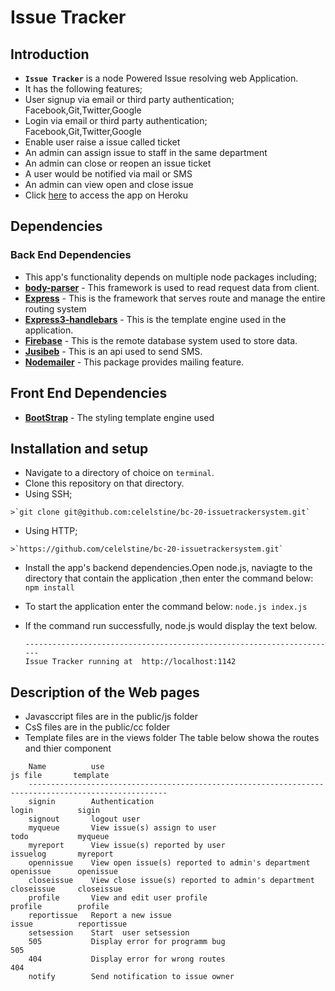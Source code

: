 # Issue Tracker


## Introduction
*  **`Issue Tracker`** is a node Powered Issue resolving web Application.
*  It has the following features;
  * User signup via  email or third party authentication; Facebook,Git,Twitter,Google
  * Login via email or third party authentication; Facebook,Git,Twitter,Google
  * Enable user raise a issue called ticket
  * An admin can assign issue to staff in the same department
  * An admin can close or reopen an issue ticket
  * A user would be notified via mail or SMS
  * An admin can view open and close issue
*  Click [here](https://issuetrackerh20.herokuapp.com/) to access the app on Heroku

## Dependencies

### Back End Dependencies
*  This app's functionality depends on multiple node packages including;
  *  **[body-parser](https://www.npmjs.com/package/body-parser)** - This framework is used to read request data from client.
  *  **[Express](https://expressjs.com/)** - This is the framework that serves route and manage the entire routing system
  *  **[Express3-handlebars](https://www.npmjs.com/package/express3-handlebars)** - This is the template engine used in the application.
  *  **[Firebase](https://firebase.google.com/)** - This is the remote database system used to store data.
  *  **[Jusibeb](https://jusibe.com/)** - This is an api used to send SMS.
  *  **[Nodemailer](https://nodemailer.com/)** - This package provides mailing feature.

## Front End Dependencies
*  **[BootStrap](https://www.bootstrapcdn.com/)** - The styling template engine used

## Installation and setup
*  Navigate to a directory of choice on `terminal`.
*  Clone this repository on that directory.
  *  Using SSH;

    >`git clone git@github.com:celelstine/bc-20-issuetrackersystem.git`

  *  Using HTTP;

    >`https://github.com/celelstine/bc-20-issuetrackersystem.git`


*  Install the app's backend dependencies.Open node.js, naviagte to the directory that contain the application ,then enter the command below:
  `npm install `
* To start the application enter the command below:
  `node.js index.js `
* If the command run  successfully, node.js would display the text below.

  ```
  ----------------------------------------------------------------------
  Issue Tracker running at  http://localhost:1142

  ```

## Description of the Web pages 
* Javasccript files  are in the public/js folder
* CsS files  are in the public/cc folder
* Template files  are in the views folder
The table below showa the routes and thier component
```
    Name          use                                                         js file       template      
    -----------------------------------------------------------------------------------------------------
    signin        Authentication                                              login          sigin
    signout       logout user                                                 
    myqueue       View issue(s) assign to user                                todo           myqueue
    myreport      View issue(s) reported by user                              issuelog       myreport
    opennissue    View open issue(s) reported to admin's department           openissue      openissue
    closeissue    View close issue(s) reported to admin's department          closeissue     closeissue
    profile       View and edit user profile                                  profile        profile
    reportissue   Report a new issue                                          issue          reportissue
    setsession    Start  user setsession
    505           Display error for programm bug                                             505
    404           Display error for wrong routes                                             404
    notify        Send notification to issue owner
  ```



